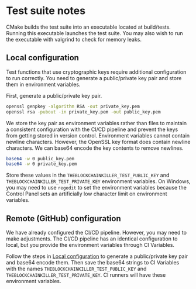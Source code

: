 # Test suite notes

CMake builds the test suite into an executable located at build/tests.
Running this executable launches the test suite.
You may also wish to run the executable with valgrind to check for memory leaks.

## Local configuration

Test functions that use cryptographic keys require additional configuration to run correctly.
You need to generate a public/private key pair and store them in environment variables.

First, generate a public/private key pair.

```sh
openssl genpkey -algorithm RSA -out private_key.pem
openssl rsa -pubout -in private_key.pem -out public_key.pem
```

We store the key pair as environment variables rather than files to maintain a consistent configuration with the CI/CD pipeline and prevent the keys from getting stored in version control.
Environment variables cannot contain newline characters.
However, the OpenSSL key format does contain newline characters.
We can base64 encode the key contents to remove newlines.

```sh
base64 -w 0 public_key.pem
base64 -w 0 private_key.pem
```

Store these values in the `THEBLOCKCHAINKILLER_TEST_PUBLIC_KEY` and `THEBLOCKCHAINKILLER_TEST_PRIVATE_KEY` environment variables.
On Windows, you may need to use `regedit` to set the environment variables because the Control Panel sets an artificially low character limit on environment variables.

## Remote (GitHub) configuration

We have already configured the CI/CD pipeline.
However, you may need to make adjustments.
The CI/CD pipeline has an identical configuration to local, but you provide the environment variables through CI Variables.

Follow the steps in [Local configuration](#local-configuration) to generate a public/private key pair and base64 encode them.
Then save the base64 strings to CI Variables with the names `THEBLOCKCHAINKILLER_TEST_PUBLIC_KEY` and `THEBLOCKCHAINKILLER_TEST_PRIVATE_KEY`.
CI runners will have these environment variables.

